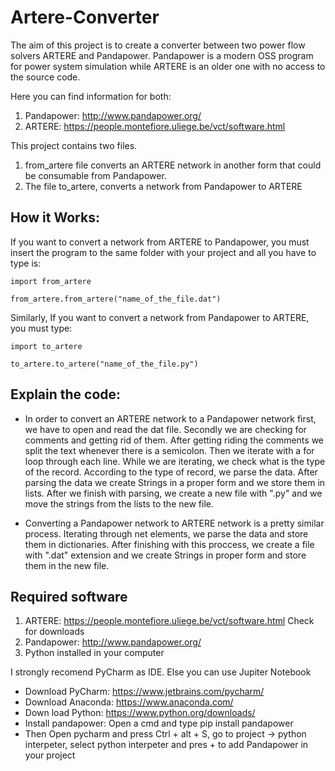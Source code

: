 # Artere-Converter 


The aim of this project is to create a converter between two power flow solvers ARTERE and Pandapower. 
Pandapower is a modern OSS program for power system simulation while ARTERE is an older one with no access to the source code. 

Here you can find information for both: 
1) Pandapower: http://www.pandapower.org/ 
2) ARTERE: https://people.montefiore.uliege.be/vct/software.html

This project contains two files. 
1) from_artere file converts an ARTERE network in another form that could be consumable from Pandapower. 
2) The file to_artere, converts a network from Pandapower to ARTERE 


 ##  How it Works: 
If you want to convert a network from ARTERE to Pandapower, you must insert the program to the same folder with your project and all you have to type is:

  `import from_artere` 
  
   `from_artere.from_artere("name_of_the_file.dat") `

Similarly, If you want to convert a network from Pandapower to ARTERE, you must type: 

   `import to_artere` 
   
   `to_artere.to_artere("name_of_the_file.py")`


##  Explain the code: 
* In order to convert an ARTERE network to a Pandapower network first, we have to open and read the dat file. 
Secondly we are checking for comments and getting rid of them. After getting riding the comments we split the text whenever there is a semicolon. 
Then we iterate with a for loop through each line. 
While we are iterating, we  check what is the type of the record. According to the type of record, we parse the data. After parsing the data we create Strings in a proper form and we store them in lists. After we finish with parsing, we create a new file with ".py" and we move the strings from the lists to the new file. 

* Converting a Pandapower network to ARTERE network is a pretty similar process. Iterating through  net elements, we parse the data and store them in dictionaries. After finishing with this proccess, we create a file with ".dat" extension and we create Strings in proper form and store them in the new file. 



## Required software

   1) ARTERE: https://people.montefiore.uliege.be/vct/software.html Check for downloads
   2)  Pandapower: http://www.pandapower.org/
   3) Python installed in your computer
    
   Ι strongly recomend PyCharm as IDE. Else you can use Jupiter Notebook

   * Download PyCharm: https://www.jetbrains.com/pycharm/
   * Download Anaconda: https://www.anaconda.com/
   * Down load Python: https://www.python.org/downloads/
   * Install pandapower: Open a cmd and type pip install pandapower
   * Then Open pycharm and press Ctrl + alt + S, go to project -> python interpeter, select python interpeter and pres + to add Pandapower in your project


